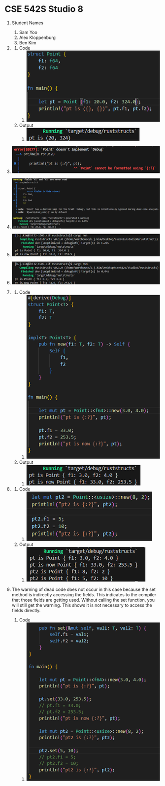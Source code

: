 # CSE 542S Studio 8

1. Student Names
    1. Sam Yoo
    2. Alex Kloppenburg
    3. Ben Kim

2. 
    1. Code
        1. ![alt text](images/image.png)
    2. Output
        1. ![alt text](images/image-1.png)

3. ![alt text](images/image-2.png)

4. ![alt text](images/image-3.png)

5. ![alt text](images/image-4.png)

6. ![alt text](images/image-5.png)

7. 
    1. Code
        1. ![alt text](images/image-6.png)
    2. Output
        1. ![alt text](images/image-7.png)

8. 
    1. Code
        1. ![alt text](images/image-8.png)
    2. Output
        1. ![alt text](images/image-9.png)

9. The warning of dead code does not occur in this case because the set method is indirectly accessing the fields. This indicates to the compiler that those fields are getting used. Without calling the set function, you will still get the warning. This shows it is not necessary to access the fields directly.
    1. Code
        1. ![alt text](images/image-10.png)
